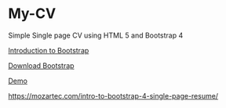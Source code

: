 # My-CV
Simple Single page CV using HTML 5 and Bootstrap 4

[Introduction to Bootstrap](https://getbootstrap.com/docs/4.3/getting-started/introduction/)

[Download Bootstrap](https://getbootstrap.com/docs/4.3/getting-started/download/)

[Demo](https://mozart-alkhateeb.github.io/My-CV/)

https://mozartec.com/intro-to-bootstrap-4-single-page-resume/

